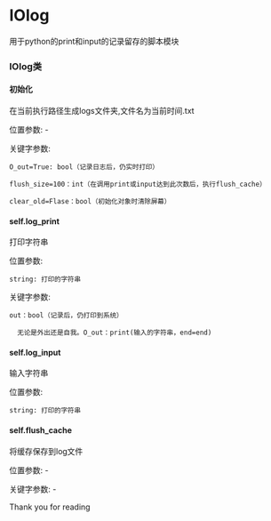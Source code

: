 # IOlog

用于python的print和input的记录留存的脚本模块

### IOlog类

#### 初始化

  在当前执行路径生成logs文件夹,文件名为当前时间.txt

  位置参数: -

  关键字参数:

    O_out=True: bool（记录日志后，仍实时打印）

    flush_size=100：int（在调用print或input达到此次数后，执行flush_cache）

    clear_old=Flase：bool（初始化对象时清除屏幕）


#### self.log_print

  打印字符串

  位置参数:

    string: 打印的字符串

  关键字参数:

    out：bool（记录后，仍打印到系统）

      无论是外出还是自我。O_out：print(输入的字符串，end=end)


#### self.log_input

  输入字符串

  位置参数:

    string: 打印的字符串


#### self.flush_cache

  将缓存保存到log文件

  位置参数: -

  关键字参数: -






















































Thank you for reading
